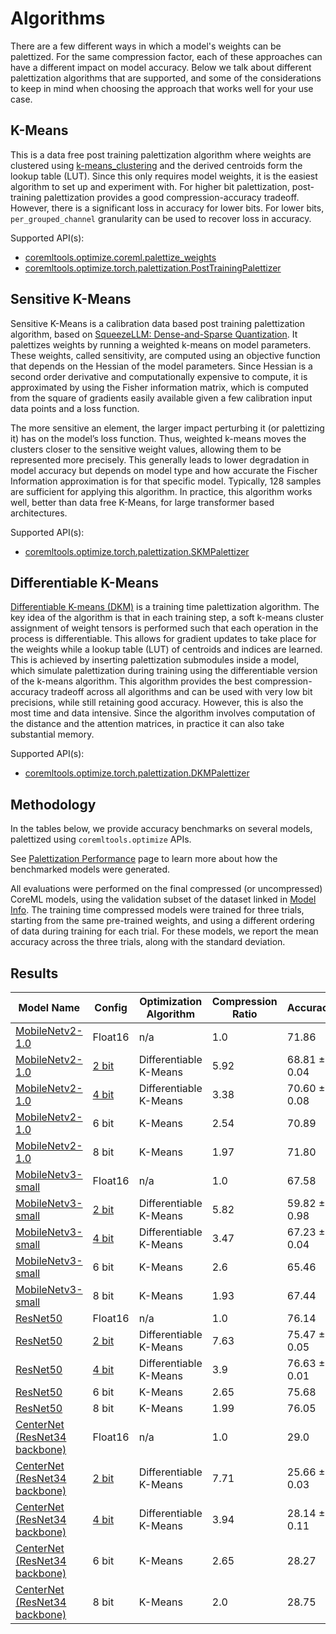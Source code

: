 Algorithms
===========

There are a few different ways in which a model's weights can be palettized. 
For the same compression factor, each of these approaches can have a different impact on model accuracy.
Below we talk about different palettization algorithms that are supported, and some of the considerations to keep in mind when choosing the approach that works well for your use case. 

## K-Means
This is a data free post training palettization algorithm where weights are clustered using [k-means_clustering](https://en.wikipedia.org/wiki/K-means_clustering) and the derived centroids form the lookup table (LUT).
Since this only requires model weights, it is the easiest algorithm to set up and experiment with. For higher bit palettization, post-training palettization provides a good compression-accuracy tradeoff.
However, there is a significant loss in accuracy for lower bits. For lower bits, `per_grouped_channel` granularity can be used to recover loss in accuracy. 

Supported API(s): 
- [coremltools.optimize.coreml.palettize_weights](https://apple.github.io/coremltools/source/coremltools.optimize.coreml.post_training_quantization.html#coremltools.optimize.coreml.palettize_weights)
- [coremltools.optimize.torch.palettization.PostTrainingPalettizer](https://apple.github.io/coremltools/source/coremltools.optimize.torch.palettization.html#coremltools.optimize.torch.palettization.PostTrainingPalettizer)

## Sensitive K-Means
Sensitive K-Means is a calibration data based post training palettization algorithm, based on [SqueezeLLM: Dense-and-Sparse Quantization](https://arxiv.org/pdf/2306.07629). 
It palettizes weights by running a weighted k-means on model parameters. These weights, called sensitivity, are computed 
using an objective function that depends on the Hessian of the model parameters. Since Hessian is a second order derivative and computationally expensive to compute, 
it is approximated by using the Fisher information matrix, which is computed from the square of gradients easily available given a few calibration input data points 
and a loss function.

The more sensitive an element, the larger impact perturbing it (or palettizing it) has on the model’s loss function. 
Thus, weighted k-means moves the clusters closer to the sensitive weight values, allowing them to be represented more precisely. This generally leads to lower degradation in model accuracy but depends on model type and how accurate the Fischer Information approximation is for that specific model. 
Typically, 128 samples are sufficient for applying this algorithm. In practice, this algorithm works well, better than data free K-Means, for large transformer based architectures.

Supported API(s): 
- [coremltools.optimize.torch.palettization.SKMPalettizer](https://apple.github.io/coremltools/source/coremltools.optimize.torch.palettization.html#coremltools.optimize.torch.palettization.SKMPalettizer)

## Differentiable K-Means
[Differentiable K-means (DKM)](https://arxiv.org/abs/2108.12659) is a training time palettization algorithm. 
The key idea of the algorithm is that in each training step, a soft k-means cluster assignment of weight tensors is performed such that each operation in the process is differentiable. 
This allows for gradient updates to take place for the weights while a lookup table (LUT) of centroids and indices are learned.
This is achieved by inserting palettization submodules inside a model, which simulate palettization during training using the differentiable version of the k-means algorithm.
This algorithm provides the best compression-accuracy tradeoff across all algorithms and can be used with very low bit precisions, while still retaining good accuracy. 
However, this is also the most time and data intensive. Since the algorithm involves computation of the distance and the attention matrices, in practice it can also take substantial memory.

Supported API(s): 
- [coremltools.optimize.torch.palettization.DKMPalettizer](https://apple.github.io/coremltools/source/coremltools.optimize.torch.palettization.html#coremltools.optimize.torch.palettization.DKMPalettizer) 

## Methodology
    
In the tables below, we provide accuracy benchmarks on several models, palettized using `coremltools.optimize` APIs.

See [Palettization Performance](opt-palettization-perf.md) page to learn more about how the benchmarked models were generated.

All evaluations were performed on the final compressed (or uncompressed) CoreML models, using the validation subset of the dataset linked in [Model Info](opt-palettization-perf.md#model-info). The training time compressed models were trained for three trials, starting from the same pre-trained weights, and using a different ordering of data during training for each trial. For these models, we report the mean accuracy across the three trials, along with the standard deviation.

## Results

| Model Name                                                                                                                                                                      | Config                                                                                                                                         | Optimization Algorithm | Compression Ratio | Accuracy     |
|---------------------------------------------------------------------------------------------------------------------------------------------------------------------------------|------------------------------------------------------------------------------------------------------------------------------------------------|------------------------|-------------------|--------------|
| [MobileNetv2-1.0](https://ml-assets.apple.com/coreml/quantized_models/uncompressed/MobileNetV2Alpha1.mlpackage.zip)                                                             | Float16                                                                                                                                        | n/a                    | 1.0               | 71.86        |
| [MobileNetv2-1.0](https://ml-assets.apple.com/coreml/quantized_models/training_time_compressed/palettized/MobileNetV2Alpha1ScalarPalettization2Bit.mlpackage.zip)               | [2 bit](https://ml-assets.apple.com/coreml/quantized_models/training_time_compressed/palettized/MobileNetV2Alpha1ScalarPalettization2Bit.yaml) | Differentiable K-Means | 5.92              | 68.81 ± 0.04 |
| [MobileNetv2-1.0](https://ml-assets.apple.com/coreml/quantized_models/training_time_compressed/palettized/MobileNetV2Alpha1ScalarPalettization4Bit.mlpackage.zip)               | [4 bit](https://ml-assets.apple.com/coreml/quantized_models/training_time_compressed/palettized/MobileNetV2Alpha1ScalarPalettization4Bit.yaml) | Differentiable K-Means | 3.38              | 70.60 ± 0.08 |
| [MobileNetv2-1.0](https://ml-assets.apple.com/coreml/quantized_models/post_training_compressed/palettized/MobileNetV2Alpha1ScalarPalettization6Bit.mlpackage.zip)               | 6 bit                                                                                                                                          | K-Means                | 2.54              | 70.89        |
| [MobileNetv2-1.0](https://ml-assets.apple.com/coreml/quantized_models/post_training_compressed/palettized/MobileNetV2Alpha1ScalarPalettization8Bit.mlpackage.zip)               | 8 bit                                                                                                                                          | K-Means                | 1.97              | 71.80        |
| [MobileNetv3-small](https://ml-assets.apple.com/coreml/quantized_models/uncompressed/MobileNetV3Small.mlpackage.zip)                                                            | Float16                                                                                                                                        | n/a                    | 1.0               | 67.58        |
| [MobileNetv3-small](https://ml-assets.apple.com/coreml/quantized_models/training_time_compressed/palettized/MobileNetV3SmallScalarPalettization2Bit.mlpackage.zip)              | [2 bit](https://ml-assets.apple.com/coreml/quantized_models/training_time_compressed/palettized/MobileNetV3SmallScalarPalettization2Bit.yaml)  | Differentiable K-Means | 5.82              | 59.82 ± 0.98 |
| [MobileNetv3-small](https://ml-assets.apple.com/coreml/quantized_models/training_time_compressed/palettized/MobileNetV3SmallScalarPalettization4Bit.mlpackage.zip)              | [4 bit](https://ml-assets.apple.com/coreml/quantized_models/training_time_compressed/palettized/MobileNetV3SmallScalarPalettization4Bit.yaml)  | Differentiable K-Means | 3.47              | 67.23 ± 0.04 |
| [MobileNetv3-small](https://ml-assets.apple.com/coreml/quantized_models/post_training_compressed/palettized/MobileNetV3SmallScalarPalettization6Bit.mlpackage.zip)              | 6 bit                                                                                                                                          | K-Means                | 2.6               | 65.46        |
| [MobileNetv3-small](https://ml-assets.apple.com/coreml/quantized_models/post_training_compressed/palettized/MobileNetV3SmallScalarPalettization8Bit.mlpackage.zip)              | 8 bit                                                                                                                                          | K-Means                | 1.93              | 67.44        |
| [ResNet50](https://ml-assets.apple.com/coreml/quantized_models/uncompressed/ResNet50.mlpackage.zip)                                                                             | Float16                                                                                                                                        | n/a                    | 1.0               | 76.14        |
| [ResNet50](https://ml-assets.apple.com/coreml/quantized_models/training_time_compressed/palettized/ResNet50ScalarPalettization2Bit.mlpackage.zip)                               | [2 bit](https://ml-assets.apple.com/coreml/quantized_models/training_time_compressed/palettized/ResNet50ScalarPalettization2Bit.yaml)          | Differentiable K-Means | 7.63              | 75.47 ± 0.05 |
| [ResNet50](https://ml-assets.apple.com/coreml/quantized_models/training_time_compressed/palettized/ResNet50ScalarPalettization4Bit.mlpackage.zip)                               | [4 bit](https://ml-assets.apple.com/coreml/quantized_models/training_time_compressed/palettized/ResNet50ScalarPalettization4Bit.yaml)          | Differentiable K-Means | 3.9               | 76.63 ± 0.01 |
| [ResNet50](https://ml-assets.apple.com/coreml/quantized_models/post_training_compressed/palettized/ResNet50ScalarPalettization6Bit.mlpackage.zip)                               | 6 bit                                                                                                                                          | K-Means                | 2.65              | 75.68        |
| [ResNet50](https://ml-assets.apple.com/coreml/quantized_models/post_training_compressed/palettized/ResNet50ScalarPalettization8Bit.mlpackage.zip)                               | 8 bit                                                                                                                                          | K-Means                | 1.99              | 76.05        |
| [CenterNet (ResNet34 backbone)](https://ml-assets.apple.com/coreml/quantized_models/uncompressed/CenterNetResNet34.mlpackage.zip)                                               | Float16                                                                                                                                        | n/a                    | 1.0               | 29.0         |
| [CenterNet (ResNet34 backbone)](https://ml-assets.apple.com/coreml/quantized_models/training_time_compressed/palettized/CenterNetResNet34ScalarPalettization2Bit.mlpackage.zip) | [2 bit](https://ml-assets.apple.com/coreml/quantized_models/training_time_compressed/palettized/CenterNetResNet34ScalarPalettization2Bit.yaml) | Differentiable K-Means | 7.71              | 25.66 ± 0.03 |
| [CenterNet (ResNet34 backbone)](https://ml-assets.apple.com/coreml/quantized_models/training_time_compressed/palettized/CenterNetResNet34ScalarPalettization4Bit.mlpackage.zip) | [4 bit](https://ml-assets.apple.com/coreml/quantized_models/training_time_compressed/palettized/CenterNetResNet34ScalarPalettization4Bit.yaml) | Differentiable K-Means | 3.94              | 28.14 ± 0.11 |
| [CenterNet (ResNet34 backbone)](https://ml-assets.apple.com/coreml/quantized_models/post_training_compressed/palettized/CenterNetResNet34ScalarPalettization6Bit.mlpackage.zip) | 6 bit                                                                                                                                          | K-Means                | 2.65              | 28.27        |
| [CenterNet (ResNet34 backbone)](https://ml-assets.apple.com/coreml/quantized_models/post_training_compressed/palettized/CenterNetResNet34ScalarPalettization8Bit.mlpackage.zip) | 8 bit                                                                                                                                          | K-Means                | 2.0               | 28.75        |
